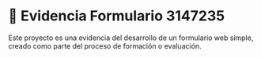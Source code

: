 # 📝 Evidencia Formulario 3147235

Este proyecto es una evidencia del desarrollo de un formulario web simple, creado como parte del proceso de formación o evaluación.
